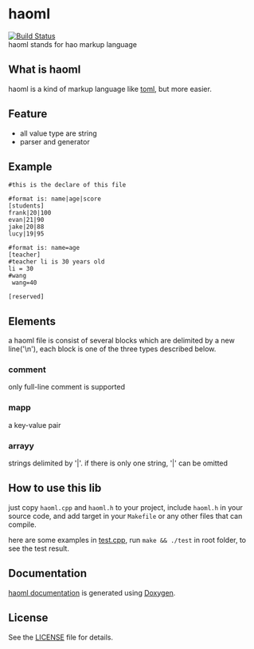 # haoml
[![Build Status](https://www.travis-ci.org/yinghao-liu/haoml.svg?branch=master)](https://www.travis-ci.org/yinghao-liu/haoml)  
haoml stands for hao markup language

## What is haoml
haoml is a kind of markup language like [toml](https://github.com/skystrife/cpptoml), but more easier.  

## Feature
* all value type are string
* parser and generator

## Example
```
#this is the declare of this file

#format is: name|age|score
[students]
frank|20|100
evan|21|90
jake|20|88
lucy|19|95

#format is: name=age
[teacher]
#teacher li is 30 years old
li = 30
#wang
 wang=40

[reserved]
```

## Elements
a haoml file is consist of several blocks which are delimited by a new line('\n'), each block 
is one of the three types described below. 

### comment
only full-line comment is supported

### mapp
a key-value pair 

### arrayy
strings delimited by '|'. if there is only one string, '|' can be omitted

## How to use this lib
just copy `haoml.cpp` and `haoml.h` to your project, include `haoml.h` in your source code, and add
target in your `Makefile` or any other files that can compile.

here are some examples in [test.cpp](test.cpp), run `make && ./test` in root folder, to see the test result.

## Documentation
[haoml documentation](https://yinghao-liu.github.io/haoml/) is generated using [Doxygen](http://www.doxygen.org).

## License
See the [LICENSE](LICENSE) file for details.
